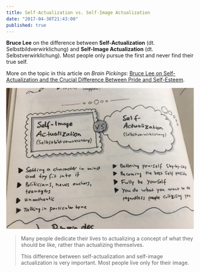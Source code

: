 ```yaml
---
title: Self-Actualization vs. Self-Image Actualization
date: "2017-04-30T21:43:00"
published: true
---
```


<div>

**Bruce Lee** on the difference between **Self-Actualization** (dt. Selbstbildverwirklichung) and **Self-Image Actualization** (dt. Selbstverwirklichung). Most people only pursue the first and never find their true self.

More on the topic in this article on _Brain Pickings_: [Bruce Lee on Self-Actualization and the Crucial Difference Between Pride and Self-Esteem](https://www.brainpickings.org/2015/12/18/bruce-lee-artist-of-life-self-esteem/).

</div>

![Sketchnote Self-Image Actualization vs. Self-Actualization](1.jpg)

<Blockquote author="Bruce Lee">

Many people dedicate their lives to actualizing a concept of what they should be like, rather than actualizing themselves.

This difference between self-actualization and self-image actualization is very important. Most people live only for their image.

</Blockquote>
